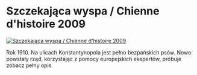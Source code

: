 Szczekająca wyspa / Chienne d'histoire 2009 
=============
[![Szczekająca wyspa / Chienne d'histoire 2009 ](http://vidos.pl/images/player.gif)](http://vidos.pl/szczekajaca-wyspa-chienne-d-histoire-2009)

 Rok 1910. Na ulicach Konstantynopola jest pełno bezpańskich psów. Nowo powstały rząd, korzystając z pomocy europejskich ekspertów, próbuje zobacz pełny opis
